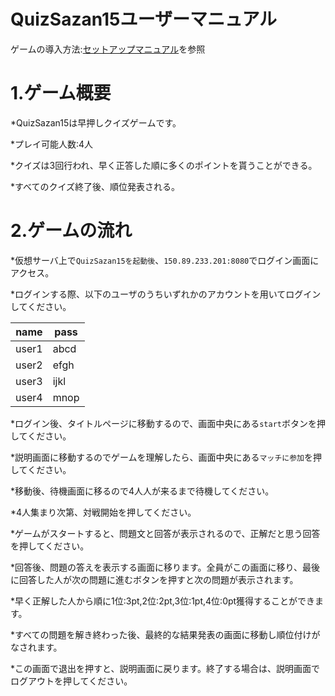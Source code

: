 # QuizSazan15ユーザーマニュアル
ゲームの導入方法:[セットアップマニュアル](setupManual.md)を参照

# 1.ゲーム概要
*QuizSazan15は早押しクイズゲームです。

*プレイ可能人数:4人

*クイズは3回行われ、早く正答した順に多くのポイントを貰うことができる。

*すべてのクイズ終了後、順位発表される。

# 2.ゲームの流れ
*仮想サーバ上で`QuizSazan15を起動後`、`150.89.233.201:8080`でログイン画面にアクセス。

*ログインする際、以下のユーザのうちいずれかのアカウントを用いてログインしてください。

|name|pass|
|----|----|
|user1|abcd|
|user2|efgh|
|user3|ijkl|
|user4|mnop|

*ログイン後、タイトルページに移動するので、画面中央にある`start`ボタンを押してください。

*説明画面に移動するのでゲームを理解したら、画面中央にある`マッチに参加`を押してください。

*移動後、待機画面に移るので4人人が来るまで待機してください。

*4人集まり次第、対戦開始を押してください。

*ゲームがスタートすると、問題文と回答が表示されるので、正解だと思う回答を押してください。

*回答後、問題の答えを表示する画面に移ります。全員がこの画面に移り、最後に回答した人が次の問題に進むボタンを押すと次の問題が表示されます。

*早く正解した人から順に1位:3pt,2位:2pt,3位:1pt,4位:0pt獲得することができます。

*すべての問題を解き終わった後、最終的な結果発表の画面に移動し順位付けがなされます。

*この画面で退出を押すと、説明画面に戻ります。終了する場合は、説明画面でログアウトを押してください。